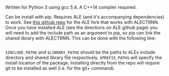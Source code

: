 Written for Python 3 using gcc 5.4. A C++14 compiler required.

Can be install with pip. Requires ALE (and it's accompanying dependencies) to work. See [this github repo](https://github.com/neuro-evolution/arcade-learning-environment) for the ALE fork that works with ALECTRNN. Once you have installed ALE (see the directions on ALE github page) you will need to add the include path as an argument to pip, so pip can link the shared library with ALECTRNN. This can be done with the following line:

```pip install --global-option=build_ext --global-option="-I/$INCLUDE_PATH$" --global-option="-L/$LIBRARY_PATH$" --install-option="--prefix=$PREFIX_PATH" git+https://github.com/neuro-evolution/alectrnn.git
```

`$INCLUDE_PATH$` and `$LIBRARY_PATH$` should be the paths to ALEs include directory and shared library file respectively. `$PREFIX_PATH$` will specify the install location of the package. Installing directly from the repo will require git to be installed as well (i.e. for the git+ command).
